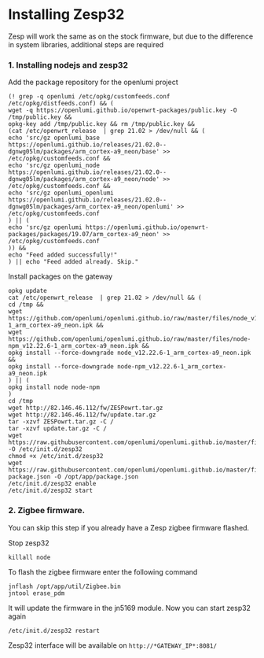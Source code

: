 # Installing Zesp32

Zesp will work the same as on the stock firmware, but due to the difference
in system libraries, additional steps are required

### 1. Installing nodejs and zesp32

Add the package repository for the openlumi project

```shell
(! grep -q openlumi /etc/opkg/customfeeds.conf /etc/opkg/distfeeds.conf) && (
wget -q https://openlumi.github.io/openwrt-packages/public.key -O /tmp/public.key && 
opkg-key add /tmp/public.key && rm /tmp/public.key &&
(cat /etc/openwrt_release  | grep 21.02 > /dev/null && (
echo 'src/gz openlumi_base https://openlumi.github.io/releases/21.02.0--dgnwg05lm/packages/arm_cortex-a9_neon/base' >> /etc/opkg/customfeeds.conf &&
echo 'src/gz openlumi_node https://openlumi.github.io/releases/21.02.0--dgnwg05lm/packages/arm_cortex-a9_neon/node' >> /etc/opkg/customfeeds.conf &&
echo 'src/gz openlumi_openlumi https://openlumi.github.io/releases/21.02.0--dgnwg05lm/packages/arm_cortex-a9_neon/openlumi' >> /etc/opkg/customfeeds.conf
) || (
echo 'src/gz openlumi https://openlumi.github.io/openwrt-packages/packages/19.07/arm_cortex-a9_neon' >> /etc/opkg/customfeeds.conf
)) &&
echo "Feed added successfully!"
) || echo "Feed added already. Skip."
```

Install packages on the gateway

```shell
opkg update
cat /etc/openwrt_release  | grep 21.02 > /dev/null && (
cd /tmp &&
wget https://github.com/openlumi/openlumi.github.io/raw/master/files/node_v12.22.6-1_arm_cortex-a9_neon.ipk &&
wget https://github.com/openlumi/openlumi.github.io/raw/master/files/node-npm_v12.22.6-1_arm_cortex-a9_neon.ipk &&
opkg install --force-downgrade node_v12.22.6-1_arm_cortex-a9_neon.ipk && 
opkg install --force-downgrade node-npm_v12.22.6-1_arm_cortex-a9_neon.ipk
) || (
opkg install node node-npm
)
cd /tmp
wget http://82.146.46.112/fw/ZESPowrt.tar.gz
wget http://82.146.46.112/fw/update.tar.gz
tar -xzvf ZESPowrt.tar.gz -C /
tar -xzvf update.tar.gz -C /
wget https://raw.githubusercontent.com/openlumi/openlumi.github.io/master/files/zesp32.init -O /etc/init.d/zesp32
chmod +x /etc/init.d/zesp32
wget https://raw.githubusercontent.com/openlumi/openlumi.github.io/master/files/zesp32-package.json -O /opt/app/package.json
/etc/init.d/zesp32 enable
/etc/init.d/zesp32 start
```

### 2. Zigbee firmware.

You can skip this step if you already have a Zesp zigbee firmware flashed.

Stop zesp32

```shell
killall node
```

To flash the zigbee firmware enter the following command

```shell
jnflash /opt/app/util/Zigbee.bin
jntool erase_pdm
```

It will update the firmware in the jn5169 module.
Now you can start zesp32 again

```shell
/etc/init.d/zesp32 restart
```

Zesp32 interface will be available on `http://*GATEWAY_IP*:8081/`
